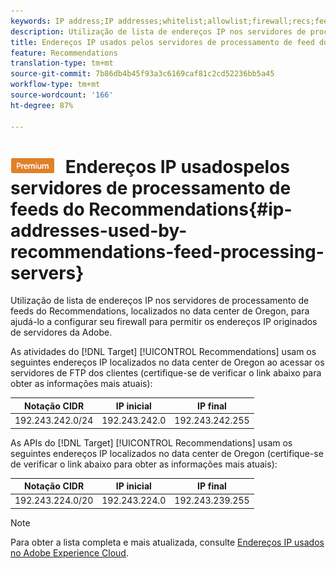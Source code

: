 ```yaml
---
keywords: IP address;IP addresses;whitelist;allowlist;firewall;recs;feed;servers;adobe marketing cloud;recommendations
description: Utilização de lista de endereços IP nos servidores de processamento de feeds do Recommendations, localizados no data center de Oregon, para ajudá-lo a configurar seu firewall para permitir os endereços IP originados de servidores da Adobe.
title: Endereços IP usados pelos servidores de processamento de feed do Recommendations
feature: Recommendations
translation-type: tm+mt
source-git-commit: 7b86db4b45f93a3c6169caf81c2cd52236bb5a45
workflow-type: tm+mt
source-wordcount: '166'
ht-degree: 87%

---
```



# ![PREMIUM](/help/assets/premium.png) Endereços IP usados &#x200B;&#x200B;pelos servidores de processamento de feeds do Recommendations{#ip-addresses-used-by-recommendations-feed-processing-servers}

Utilização de lista de endereços IP nos servidores de processamento de feeds do Recommendations, localizados no data center de Oregon, para ajudá-lo a configurar seu firewall para permitir os endereços IP originados de servidores da Adobe.

As atividades do [!DNL Target] [!UICONTROL Recommendations] usam os seguintes endereços IP localizados no data center de Oregon ao acessar os servidores de FTP dos clientes (certifique-se de verificar o link abaixo para obter as informações mais atuais):

| Notação CIDR | IP inicial | IP final |
|---|---|---|
| 192.243.242.0/24 | 192.243.242.0 | 192.243.242.255 |

As APIs do [!DNL Target] [!UICONTROL Recommendations] usam os seguintes endereços IP localizados no data center de Oregon (certifique-se de verificar o link abaixo para obter as informações mais atuais):

| Notação CIDR | IP inicial | IP final |
|---|---|---|
| 192.243.224.0/20 | 192.243.224.0 | 192.243.239.255 |

>[!NOTE]
>
>Para obter a lista completa e mais atualizada, consulte [Endereços IP usados no Adobe Experience Cloud](https://helpx.adobe.com/analytics/kb/adobe-ip-addresses.html).

